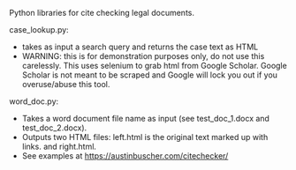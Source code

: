 Python libraries for cite checking legal documents.

case_lookup.py:
- takes as input a search query and returns the case text as HTML
- WARNING: this is for demonstration purposes only, do not use this carelessly. This uses selenium to grab html from Google Scholar. Google Scholar is not meant to be scraped and Google will lock you out if you overuse/abuse this tool.

word_doc.py:
- Takes a word document file name as input (see test_doc_1.docx and test_doc_2.docx).
- Outputs two HTML files: left.html is the original text marked up with links. and right.html.
- See examples at https://austinbuscher.com/citechecker/
